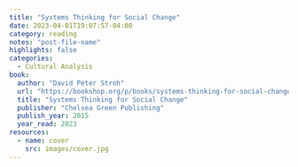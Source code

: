 ```yaml
---
title: "Systems Thinking for Social Change"
date: 2023-04-01T19:07:57-04:00
category: reading
notes: "post-file-name"
highlights: false
categories:
  - Cultural Analysis
book:
  author: "David Peter Stroh"
  url: "https://bookshop.org/p/books/systems-thinking-for-social-change-a-practical-guide-to-solving-complex-problems-avoiding-unintended-consequences-and-achieving-lasting-results-david-/8758661?ean=9781603585804"
  title: "Systems Thinking for Social Change"
  publisher: "Chelsea Green Publishing"
  publish_year: 2015
  year_read: 2023
resources:
  - name: cover
    src: images/cover.jpg
---
```


